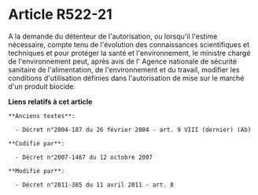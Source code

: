 # Article R522-21

A la demande du détenteur de l'autorisation, ou lorsqu'il l'estime nécessaire, compte tenu de l'évolution des connaissances
scientifiques et techniques et pour protéger la santé et l'environnement, le ministre chargé de l'environnement peut, après
avis de l'           Agence nationale de sécurité sanitaire de l'alimentation, de l'environnement et du travail, modifier les
conditions d'utilisation définies dans l'autorisation de mise sur le marché d'un produit biocide.

**Liens relatifs à cet article**

	**Anciens textes**:

	  - Décret n°2004-187 du 26 février 2004 - art. 9 VIII (dernier) (Ab)

	**Codifié par**:

	  - Décret n°2007-1467 du 12 octobre 2007

	**Modifié par**:

	  - Décret n°2011-385 du 11 avril 2011 - art. 8
